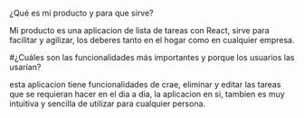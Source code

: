 ¿Qué es mi producto y para que sirve?

Mi producto es una aplicacion de lista de tareas con React, sirve para facilitar y agilizar, los deberes tanto en el hogar como en cualquier empresa.


#¿Cuáles son las funcionalidades más importantes y porque los usuarios las usarían?

esta aplicacion tiene funcionalidades de crae, eliminar y editar las tareas que se requieran hacer en el dia a dia, la aplicacion en si, tambien es muy intuitiva y sencilla de utilizar para cualquier persona. 